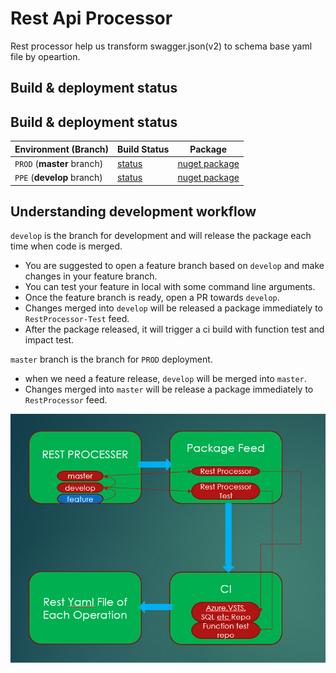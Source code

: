 # Rest Api Processor

Rest processor help us transform swagger.json(v2) to schema base yaml file by opeartion.

## Build & deployment status

## Build & deployment status

|  Environment (Branch)  |  Build Status  |  Package  |
| ---------------------- | -------------- | --------- |
| `PROD` (**master** branch) | [status](https://apidrop.visualstudio.com/Content%20CI/Content%20CI%20Team/_build?definitionId=184) | [nuget package](https://apidrop.visualstudio.com/Content%20CI/Content%20CI%20Team/_packaging?feed=ReferenceAutomation&package=RestProcessor&version=2018.9.24.1&protocolType=NuGet&_a=package)|
| `PPE` (**develop** branch) | [status](https://apidrop.visualstudio.com/Content%20CI/Content%20CI%20Team/_build?definitionId=452) | [nuget package](https://apidrop.visualstudio.com/Content%20CI/Content%20CI%20Team/_packaging?feed=ReferenceAutomation&package=RestProcessor-Test&version=2018.9.25.2&protocolType=NuGet&_a=package)|

## Understanding development workflow

`develop` is the branch for development and will release the package each time when code is merged.

- You are suggested to open a feature branch based on `develop` and make changes in your feature branch.
- You can test your feature in local with some command line arguments.
- Once the feature branch is ready, open a PR towards `develop`.
- Changes merged into `develop` will be released a package immediately to `RestProcessor-Test` feed.
- After the package released, it will trigger a ci build with function test and impact test.

`master` branch is the branch for `PROD` deployment.

- when we need a feature release, `develop` will be merged into `master`.
- Changes merged into `master` will be release a package immediately to `RestProcessor` feed.

![](images/workflow.png)

